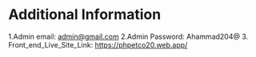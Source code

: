 # Additional Information


1.Admin email: admin@gmail.com
2.Admin Password: Ahammad204@
3. Front_end_Live_Site_Link: https://phpetco20.web.app/

